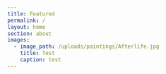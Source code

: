 ```yaml
---
title: Featured
permalink: /
layout: home
section: about
images:
  - image_path: /uploads/paintings/Afterlife.jpg
    title: Test
    caption: test
---
```


